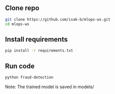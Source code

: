## Clone repo

```bash
git clone https://github.com/isak-b/mlops-ws.git
cd mlops-ws
```

## Install requirements

```bash
pip install -r requirements.txt
```

## Run code
```bash
python fraud-detection
```

Note: The trained model is saved in models/
